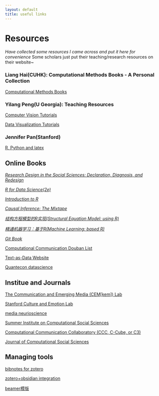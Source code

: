 ```yaml
---
layout: default
title: useful links
---
```

# Resources
_Have collected some resources I came across and put it here for convenience_
Some scholars just put their teaching/research resources on their website~


### Liang Hai(CUHK): Computational Methods Books - A Personal Collection
[Computational Methods Books](https://drhailiang.com/posts/2022/01/blog-post-2/)

### Yilang Peng(U Georgia): Teaching Resources
[Computer Vision Tutorials](https://yilangpeng.com/computer-vision/)

[Data Visualization Tutorials](https://yilangpeng.com/data-visualization/)

<!-- ### ucsd phd candidate, leoyang
[personal website](https://www.leoyang.org/) -->

<!-- ### nju 王成军，计算传播
[personal website](https://chengjunwang.com/?continueFlag=193cc6f1a8c951cb53ea27f182049c74) -->

### Jennifer Pan(Stanford)
[R, Python and latex](https://jenpan.com/resources/)

<!-- ### stony brook, yongjun zhang
[data](https://yongjunzhang.com/data/) -->

<!-- ### 可视化 yasai, the paper
[wangyasai](wangyasai.github.io) -->

## Online Books

[_Research Design in the Social Sciences: Declaration, Diagnosis, and Redesign_](https://book.declaredesign.org/?continueFlag=193cc6f1a8c951cb53ea27f182049c74)

[_R for Data Science(2e)_](https://r4ds.had.co.nz/)

[_Introduction to R_](https://intro2r.com/)

[_Causal Inference: The Mixtape_](https://mixtape.scunning.com/)

[_结构方程模型的R实现(Structural Equation Model: using R)_](https://bookdown.org/l978010919/sem_using_R/)

[_精通机器学习：基于R(Machine Learning: based R)_](https://cread.jd.com/read/startRead.action?bookId=30418738&readType=1)

[_Git Book_](https://git-scm.com/book/zh/v2)

[Computational Communication Douban List](https://www.douban.com/doulist/36499472/?dt_dapp=1&dt_platform=com.douban.activity.wechat_friends)

[Text-as-Data Website](https://joeornstein.github.io/text-as-data/)

[Quantecon datascience](https://datascience.quantecon.org/)

## Institue and Journals

[The Communication and Emerging Media (CEM[kem]) Lab](https://cemlab.github.io/index.html)

[Stanford Culture and Emotion Lab](https://culture-emotion-lab.stanford.edu/)

<!-- 传播神经科学家
https://fhopp.github.io





Maggie Zhang,
https://drmaggiezhang.com/ -->



<!-- https://www.comm.ucsb.edu/people/ren%C3%A9-weber -->

[media neurioscience](https://www.medianeuroscience.org/)

[Summer Institute on Computational Social Sciences](https://sicss.io/)

[Computational Communication Collaboratory (CCC, C-Cube, or C3)](https://computational-communication.com/)

[Journal of Computational Social Sciences](https://www.springer.com/journal/42001/)


## Managing tools

[bibnotes for zotero](https://github.com/stefanopagliari/bibnotes)

[zotero+obsidian integration](https://dannyhatcher.com/zotero-obsidian-integration/)


[beamer模版](https://github.com/lemoxiao/Awesome-Beamer-Collection)



